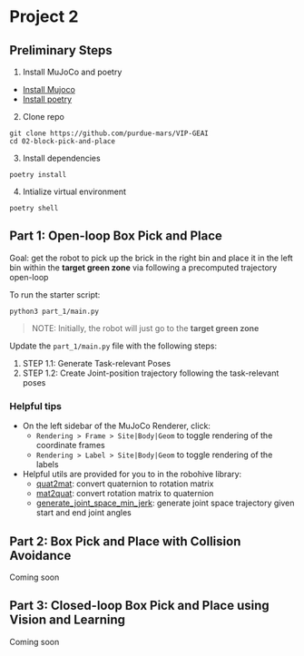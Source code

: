 # Project 2

## Preliminary Steps
1. Install MuJoCo and poetry

- [Install Mujoco](https://mujoco.readthedocs.io/en/stable/programming/index.html#getting-started)
- [Install poetry](https://python-poetry.org/docs/#installing-with-the-official-installer)

2. Clone repo 

```
git clone https://github.com/purdue-mars/VIP-GEAI
cd 02-block-pick-and-place
```

3. Install dependencies 

```
poetry install
```

4. Intialize virtual environment

```
poetry shell
```

## Part 1: Open-loop Box Pick and Place

Goal: get the robot to pick up the brick in the right bin and place it in the left bin within the **target green zone** via following a precomputed trajectory open-loop

To run the starter script:
``` 
python3 part_1/main.py 
```
> NOTE: Initially, the robot will just go to the **target green zone**

Update the `part_1/main.py` file with the following steps:
1. STEP 1.1: Generate Task-relevant Poses
2. STEP 1.2: Create Joint-position trajectory following the task-relevant poses

### Helpful tips

- On the left sidebar of the MuJoCo Renderer, click: 
  - `Rendering > Frame > Site|Body|Geom` to toggle rendering of the coordinate frames
  - `Rendering > Label > Site|Body|Geom` to toggle rendering of the labels
- Helpful utils are provided for you to in the robohive library:
  - [quat2mat](https://github.com/vikashplus/robohive/blob/ef6f2c3deb93555d779bb3f9af0b3c21414c6bc0/robohive/utils/quat_math.py#L152): convert quaternion to rotation matrix
  - [mat2quat](https://github.com/vikashplus/robohive/blob/ef6f2c3deb93555d779bb3f9af0b3c21414c6bc0/robohive/utils/quat_math.py#L110): convert rotation matrix to quaternion
  - [generate_joint_space_min_jerk](https://github.com/vikashplus/robohive/blob/ef6f2c3deb93555d779bb3f9af0b3c21414c6bc0/robohive/utils/min_jerk.py#L5): generate joint space trajectory given start and end joint angles

## Part 2: Box Pick and Place with Collision Avoidance

Coming soon

## Part 3: Closed-loop Box Pick and Place using Vision and Learning

Coming soon
